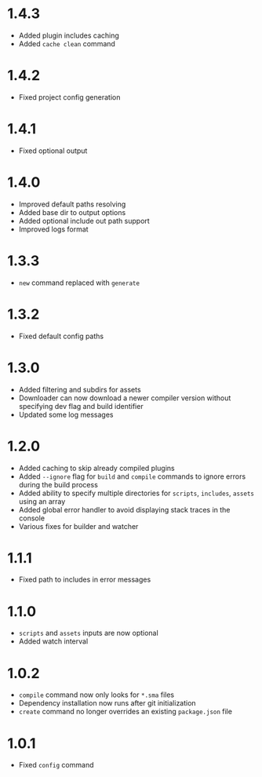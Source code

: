 # 1.4.3
- Added plugin includes caching
- Added `cache clean` command

# 1.4.2
- Fixed project config generation

# 1.4.1
- Fixed optional output

# 1.4.0
- Improved default paths resolving
- Added base dir to output options
- Added optional include out path support
- Improved logs format

# 1.3.3
- `new` command replaced with `generate`

# 1.3.2
- Fixed default config paths

# 1.3.0
- Added filtering and subdirs for assets
- Downloader can now download a newer compiler version without specifying dev flag and build identifier
- Updated some log messages

# 1.2.0
- Added caching to skip already compiled plugins
- Added `--ignore` flag for `build` and `compile` commands to ignore errors during the build process
- Added ability to specify multiple directories for `scripts`, `includes`, `assets` using an array
- Added global error handler to avoid displaying stack traces in the console
- Various fixes for builder and watcher

# 1.1.1
- Fixed path to includes in error messages

# 1.1.0
- `scripts` and `assets` inputs are now optional
- Added watch interval

# 1.0.2
- `compile` command now only looks for `*.sma` files
- Dependency installation now runs after git initialization
- `create` command no longer overrides an existing `package.json` file

# 1.0.1
- Fixed `config` command
